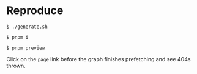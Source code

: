 # Reproduce

`$ ./generate.sh`

`$ pnpm i`

`$ pnpm preview`

Click on the `page` link before the graph finishes prefetching and see 404s thrown.
